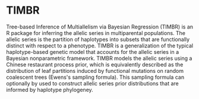 # TIMBR
Tree-based Inference of Multiallelism via Bayesian Regression (TIMBR) is an R package for inferring the allelic series in multiparental populations. The allelic series is the partition of haplotypes into subsets that are functionally distinct with respect to a phenotype. TIMBR is a generalization of the typical haplotype-based genetic model that accounts for the allelic series in a Bayesian nonparametric framework. TIMBR models the allelic series using a Chinese restaurant process prior, which is equivalently described as the distribution of leaf partitions induced by functional mutations on random coalescent trees (Ewens's sampling formula). This sampling formula can optionally by used to construct allelic series prior distributions that are informed by haplotype phylogeney.
